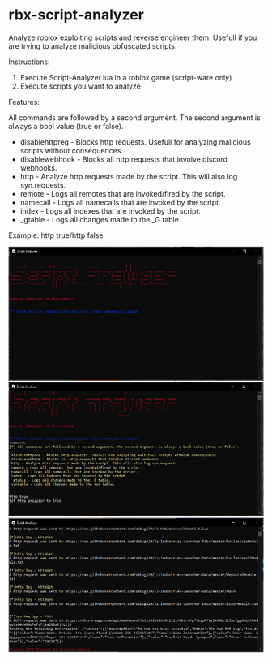 # rbx-script-analyzer
Analyze roblox exploiting scripts and reverse engineer them. Usefull if you are trying to analyze malicious obfuscated scripts.

Instructions:
1. Execute Script-Analyzer.lua in a roblox game (script-ware only)
2. Execute scripts you want to analyze

Features:

All commands are followed by a second argument. The second argument is always a bool value (true or false).
- disablehttpreq - Blocks http requests. Usefull for analyzing malicious scripts without consequences.
- disablewebhook - Blocks all http requests that involve discord webhooks.
- http - Analyze http requests made by the script. This will also log syn.requests.
- remote - Logs all remotes that are invoked/fired by the script.
- namecall - Logs all namecalls that are invoked by the script.
- index - Logs all indexes that are invoked by the script.
- _gtable - Logs all changes made to the _G table.

Example: http true/http false

![](./Images/1.PNG)
![](./Images/2.PNG)
![](./Images/3.PNG)
